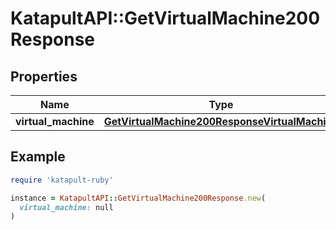 # KatapultAPI::GetVirtualMachine200Response

## Properties

| Name | Type | Description | Notes |
| ---- | ---- | ----------- | ----- |
| **virtual_machine** | [**GetVirtualMachine200ResponseVirtualMachine**](GetVirtualMachine200ResponseVirtualMachine.md) |  |  |

## Example

```ruby
require 'katapult-ruby'

instance = KatapultAPI::GetVirtualMachine200Response.new(
  virtual_machine: null
)
```

